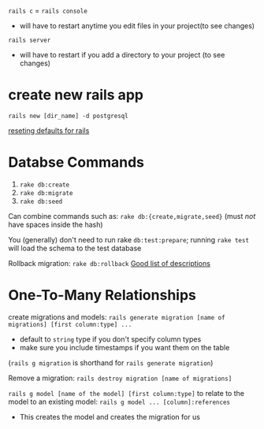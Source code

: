 `rails c` = `rails console`
 * will have to restart anytime you edit files in your project(to see changes)

`rails server`
 * will have to restart if you add a directory to your project (to see changes)

# create new rails app
`rails new [dir_name] -d postgresql`

[reseting defaults for rails](https://www.natashatherobot.com/how-to-configure-your-rails-defaults/)

# Databse Commands
1. `rake db:create`
2. `rake db:migrate`
3. `rake db:seed`

Can combine commands such as: `rake db:{create,migrate,seed}` (must *not* have spaces inside the hash)

You (generally) don't need to run rake `db:test:prepare`; running `rake test` will load the schema to the test database

Rollback migration: `rake db:rollback`
[Good list of descriptions](http://stackoverflow.com/a/10302357/6761672)

# One-To-Many Relationships
create migrations and models:
`rails generate migration [name of migrations] [first column:type] ...`
* default to `string` type if you don't specify column types
* make sure you include timestamps if you want them on the table

(`rails g migration` is shorthand for `rails generate migration`)

Remove a migration: `rails destroy migration [name of migrations]`

`rails g model [name of the model] [first column:type]`
to relate to the model to an existing model:
`rails g model ... [column]:references`
 * This creates the model and creates the migration for us


